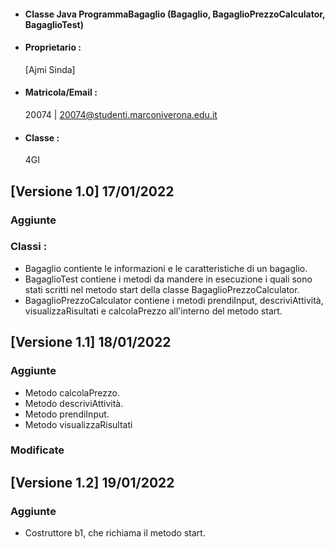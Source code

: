 
- #### Classe Java ProgrammaBagaglio (Bagaglio, BagaglioPrezzoCalculator, BagaglioTest)<br />
- #### Proprietario :
    [Ajmi Sinda]
- #### Matricola/Email :
    20074 | 20074@studenti.marconiverona.edu.it
- #### Classe :
    4GI

## [Versione 1.0] 17/01/2022

### Aggiunte

### Classi : 
- Bagaglio contiente le informazioni e le caratteristiche di un bagaglio.<br />
- BagaglioTest contiene i metodi da mandere in esecuzione i quali sono stati scritti nel metodo start della classe BagaglioPrezzoCalculator.
- BagaglioPrezzoCalculator contiene i metodi prendiInput, descriviAttività, visualizzaRisultati e calcolaPrezzo all'interno del metodo start.

## [Versione 1.1] 18/01/2022

### Aggiunte

- Metodo calcolaPrezzo.
- Metodo descriviAttività. 
- Metodo prendiInput.
- Metodo visualizzaRisultati

### Modificate

## [Versione 1.2] 19/01/2022

### Aggiunte

- Costruttore b1, che richiama il metodo start.
